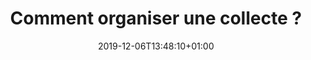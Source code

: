 ---
title: Comment organiser une collecte ?
date: 2019-12-06T13:48:10+01:00
layout: collecter
menu:
  main:
    name: Collecter
    parent: particulier
    weight: 2
illu: /img/page-collecte/illu_organiser_une_collecte.svg
intro: 
  first: "Tout le monde peut organiser une collecte avec Règles Élémentaires. Organiser une collecte ce n’est pas seulement récolter des protections périodiques de première nécessité, c’est aussi briser le tabou autour des menstruations."
  second: "Depuis la création de l’Association, plus de 2000 collectes ont eu lieu partout en France (et même ailleurs !) à l’initiative de personnes diverses et variées, à l’image de notre société : jeunes, moins jeunes, étudiant⸱es, salarié⸱es, employé⸱es, retraité⸱es, chef⸱fes d’entreprises, scouts, mairies, ministères, collectivités territoriales, supermarchés, festivals … Alors maintenant, c’est à votre tour : on compte sur vous pour vous lancer et changer les règles avec nous !"
title_block:
  title: "Organiser une collecte"
  pro_title: "Entreprise et collectivité"
  pro_text: "Vous êtes une <span class='font-semibold'>entreprise</span> ou <span class='font-semibold'>collectivité</span> et souhaitez organiser une ou plusieurs collectes, contactez-nous sur :"
  individual_title: "Particulier : mode d'emploi"
  individual_text: "Vous êtes un particulier, suivez les étapes ci-dessous :"
steps:
  - img: /img/page-collecte/etape-1.svg
    step: 1
    text: J'identifie un lieu, les dates, les horaires, éventuellement des coéquipier·es.
  - img: /img/page-collecte/etape-2.svg
    step: 2
    text: 'Je me rends sur <br>l''<a href="https://collectes.regleselementaires.com/" target="_blank" onclick="gtag(''event'', ''clicOrganiserCollecte'', {''event_category'': ''Collecte'',''event_label'': ''bouton_step_2''});">espace collecte Règles Élémentaires</a>.'
  - img: /img/page-collecte/etape-3.svg
    step: 3
    text: Je crée mon compte. Je consulte la <a href="/collecter/charte" target="_blank">charte Règles Élémentaires</a>.
  - img: /img/page-collecte/etape-4.svg
    step: 4
    text: J'ajoute une collecte et je renseigne les informations demandées (au moins 2 semaines avant le début de ma collecte).
  - img: /img/page-collecte/etape-5.svg
    step: 5
    text: L'équipe Règles Élémentaires valide ma collecte sous 2 semaines. Après validation, je reçois le kit collecte par mail.
  - img: /img/page-collecte/etape-6.svg
    step: 6
    text: J'en parle autour de moi ! Si votre collecte est ouverte au public, elle apparaîtra sur notre carte interactive.
  - img: /img/page-collecte/etape-7.svg
    step: 7
    text: "Ma collecte a commencé : Je prends des jolies photos."
  - img: /img/page-collecte/etape-8.svg
    step: 8
    text: "Ma collecte est terminée : Je fais l'inventaire et je le transmets avec les photos."
  - img: /img/page-collecte/etape-9.svg
    step: 9.a
    text: "Je suis dans une ville où Règles Élémentaires a une antenne : L'équipe Règles Élémentaires vient récupérer mes dons."
  - img: /img/page-collecte/etape-9-bis.svg
    step: 9.b
    text: "Je me trouve ailleurs : L'équipe Règles Élémentaires me met en relation avec un partenaire redistributeur de son réseau."
  - img: /img/page-collecte/etape-10.svg
    step: 10
    text: "Mes dons sont livrés! Hâte de recommencer!"
---